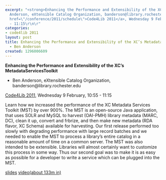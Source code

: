 ```yaml
---
excerpt: "<strong>Enhancing the Performance and Extensibility of the XC’s MetadataServicesToolkit</strong>\r\n\r\n<ul>\r\n<li>Ben
  Anderson, eXtensible Catalog Organization, banderson@library.rochester.edu</li>\r\n</ul>\r\n\r\n<a
  href=\"/conference/2011/schedule\">Code4Lib 2011</a>, Wednesday 9 February, 10:55
  - 11:15\r\n\r"
categories:
- code4lib 2011
layout: post
title: Enhancing the Performance and Extensibility of the XC’s MetadataServicesToolkit
  - Ben Anderson
created: 1296006609
---
```

<strong>Enhancing the Performance and Extensibility of the XC’s MetadataServicesToolkit</strong>

<ul>
<li>Ben Anderson, eXtensible Catalog Organization, banderson@library.rochester.edu</li>
</ul>

<a href="/conference/2011/schedule">Code4Lib 2011</a>, Wednesday 9 February, 10:55 - 11:15

Learn how we increased the performance of the XC Metadata Services Toolkit (MST) by over 900%. The MST is an open-source Java application, that uses SOLR and MySQL to harvest (OAI-PMH) library metadata (MARC, DC), clean it up, convert and frbrize, and then make new metadata (RDA flavor, XC Schema) available for harvesting. Our first release performed too slowly with degrading performance with large record batches and we needed to enable the MST to process a library’s entire catalog in a reasonable amount of time on a common server. The MST was also intended to be extensible. Libraries will almost certainly want to customize this process in some way. Thus our second goal was to make it is as easy as possible for a developer to write a service which can be plugged into the MST.

<a href="http://www.extensiblecatalog.org/sites/default/files/slides/Ben_Anderson_code4lib_2011_1.ppt">slides</a>
<a href="http://www.indiana.edu/~video/stream/launchflash.html?format=MP4&folder=vic&filename=C4L2011_session_3_20110209.mp4">video(about 133m in)<a/>

